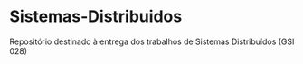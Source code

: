 # Sistemas-Distribuidos
Repositório destinado à entrega dos trabalhos de Sistemas Distribuídos (GSI 028)

